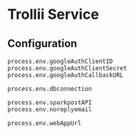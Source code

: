 # Trollii Service

## Configuration

```
process.env.googleAuthClientID
process.env.googleAuthClientSecret
process.env.googleAuthCallbackURL

process.env.dbconnection

process.env.sparkpostAPI
process.env.noreplyemail

process.env.webAppUrl
```